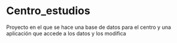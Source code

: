 # Centro_estudios
Proyecto en el que se hace una base de datos para el centro y una aplicación que accede a los datos y los modifica
